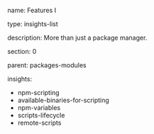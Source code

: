 name: Features I

type: insights-list

description: More than just a package manager.

section: 0

parent: packages-modules

insights:
  - npm-scripting
  - available-binaries-for-scripting
  - npm-variables
  - scripts-lifecycle
  - remote-scripts
